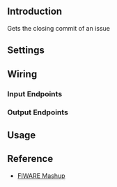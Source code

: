 ## Introduction

Gets the closing commit of an issue

## Settings

## Wiring

### Input Endpoints

### Output Endpoints

## Usage

## Reference

- [FIWARE Mashup](https://mashup.lab.fiware.org/)
